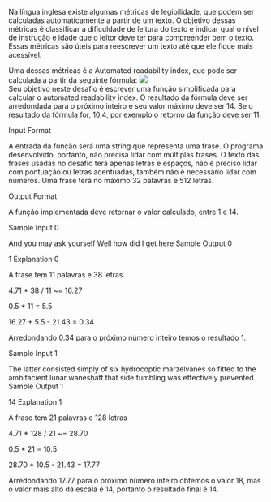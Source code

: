 Na língua inglesa existe algumas métricas de legibilidade, que podem ser calculadas automaticamente a partir de um texto. O objetivo dessas métricas é classificar a dificuldade de leitura do texto e indicar qual o nível de instrução e idade que o leitor deve ter para compreender bem o texto. Essas métricas são úteis para reescrever um texto até que ele fique mais acessível.

Uma dessas métricas é a Automated readability index, que pode ser calculada a partir da seguinte fórmula:
<img src="https://s3.amazonaws.com/hr-assets/0/1657713107-bd3f5059f5-ari.png">
<br>
Seu objetivo neste desafio é escrever uma função simplificada para calcular o automated readability index. O resultado da fórmula deve ser arredondada para o próximo inteiro e seu valor máximo deve ser 14. Se o resultado da fórmula for, 10,4, por exemplo o retorno da função deve ser 11.

Input Format

A entrada da função será uma string que representa uma frase. O programa desenvolvido, portanto, não precisa lidar com múltiplas frases. O texto das frases usadas no desafio terá apenas letras e espaços, não é preciso lidar com pontuação ou letras acentuadas, também não é necessário lidar com números.
Uma frase terá no máximo 32 palavras e 512 letras.

Output Format

A função implementada deve retornar o valor calculado, entre 1 e 14.

Sample Input 0

And you may ask yourself Well how did I get here
Sample Output 0

1
Explanation 0

A frase tem 11 palavras e 38 letras

4.71 * 38 / 11 ~= 16.27

0.5 * 11 = 5.5

16.27 + 5.5 - 21.43 = 0.34

Arredondando 0.34 para o próximo número inteiro temos o resultado 1.

Sample Input 1

The latter consisted simply of six hydrocoptic marzelvanes so fitted to the ambifacient lunar waneshaft that side fumbling was effectively prevented
Sample Output 1

14
Explanation 1

A frase tem 21 palavras e 128 letras

4.71 * 128 / 21 ~= 28.70

0.5 * 21 = 10.5

28.70 + 10.5 - 21.43 = 17.77

Arredondando 17.77 para o próximo número inteiro obtemos o valor 18, mas o valor mais alto da escala é 14, portanto o resultado final é 14.
